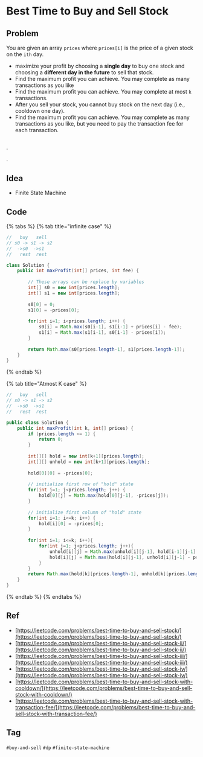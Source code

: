 # Best Time to Buy and Sell Stock

## Problem

 You are given an array `prices` where `prices[i]` is the price of a given stock on the `ith` day.

* maximize your profit by choosing a **single day** to buy one stock and choosing a **different day in the future** to sell that stock.
* Find the maximum profit you can achieve. You may complete as many transactions as you like
* Find the maximum profit you can achieve. You may complete at most `k` transactions.
* After you sell your stock, you cannot buy stock on the next day \(i.e., cooldown one day\).
* Find the maximum profit you can achieve. You may complete as many transactions as you like, but you need to pay the transaction fee for each transaction.



## 

.

.



## Idea

* Finite State Machine



## Code 

{% tabs %}
{% tab title="infinite case" %}
```java
//   buy   sell
// s0 -> s1 -> s2
//  ->s0  ->s1
//   rest  rest

class Solution {
    public int maxProfit(int[] prices, int fee) {
    
        // These arrays can be replace by variables
        int[] s0 = new int[prices.length];
        int[] s1 = new int[prices.length];
        
        s0[0] = 0;
        s1[0] = -prices[0];
        
        for(int i=1; i<prices.length; i++) {
            s0[i] = Math.max(s0[i-1], s1[i-1] + prices[i] - fee);
            s1[i] = Math.max(s1[i-1], s0[i-1] - prices[i]);
        }
        
        return Math.max(s0[prices.length-1], s1[prices.length-1]);
    }
}
```
{% endtab %}

{% tab title="Atmost K case" %}
```java
//   buy   sell
// s0 -> s1 -> s2
//  ->s0  ->s1
//   rest  rest

public class Solution {
    public int maxProfit(int k, int[] prices) {
        if (prices.length <= 1) {
		    return 0;
        }
        
        int[][] hold = new int[k+1][prices.length];
        int[][] unhold = new int[k+1][prices.length];
        
        hold[0][0] = -prices[0];
        
        // initialize first row of "hold" state
        for(int j=1; j<prices.length; j++) {
            hold[0][j] = Math.max(hold[0][j-1], -prices[j]);
        }
        
        // initialize first column of "hold" state
        for(int i=1; i<=k; i++) {
            hold[i][0] = -prices[0];
        }
        
        for(int i=1; i<=k; i++){
            for(int j=1; j<prices.length; j++){
                unhold[i][j] = Math.max(unhold[i][j-1], hold[i-1][j-1] + prices[j]);
                hold[i][j] = Math.max(hold[i][j-1], unhold[i][j-1] - prices[j]);
            }
        }
        return Math.max(hold[k][prices.length-1], unhold[k][prices.length-1]);
    }
}
```
{% endtab %}
{% endtabs %}

## Ref

* [https://leetcode.com/problems/best-time-to-buy-and-sell-stock/](https://leetcode.com/problems/best-time-to-buy-and-sell-stock/)
* [https://leetcode.com/problems/best-time-to-buy-and-sell-stock-ii/](https://leetcode.com/problems/best-time-to-buy-and-sell-stock-ii/)
* [https://leetcode.com/problems/best-time-to-buy-and-sell-stock-iii/](https://leetcode.com/problems/best-time-to-buy-and-sell-stock-iii/)
* [https://leetcode.com/problems/best-time-to-buy-and-sell-stock-iv/](https://leetcode.com/problems/best-time-to-buy-and-sell-stock-iv/)
* [https://leetcode.com/problems/best-time-to-buy-and-sell-stock-with-cooldown/](https://leetcode.com/problems/best-time-to-buy-and-sell-stock-with-cooldown/)
* [https://leetcode.com/problems/best-time-to-buy-and-sell-stock-with-transaction-fee/](https://leetcode.com/problems/best-time-to-buy-and-sell-stock-with-transaction-fee/)

## Tag

`#buy-and-sell` `#dp` `#finite-state-machine`

